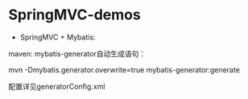 # SpringMVC-demos


 - SpringMVC + Mybatis:

maven: mybatis-generator自动生成语句：

mvn -Dmybatis.generator.overwrite=true mybatis-generator:generate

配置详见generatorConfig.xml